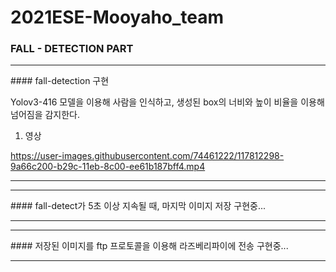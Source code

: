# 2021ESE-Mooyaho_team
### FALL - DETECTION PART
   
<hr/>
#### fall-detection 구현

Yolov3-416 모델을 이용해 사람을 인식하고, 생성된 box의 너비와 높이 비율을 이용해 넘어짐을 감지한다.   

1. 영상   

https://user-images.githubusercontent.com/74461222/117812298-9a66c200-b29c-11eb-8c00-ee61b187bff4.mp4
<hr/>


<hr/>
#### fall-detect가 5초 이상 지속될 때, 마지막 이미지 저장
구현중...   
   
<hr/>

<hr/>
#### 저장된 이미지를 ftp 프로토콜을 이용해 라즈베리파이에 전송
구현중...   
<hr/>   
